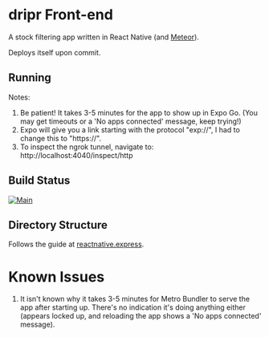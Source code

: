 # dripr Front-end
A stock filtering app written in React Native (and [Meteor](https://github.com/jon-hawks/dripr-server)).

Deploys itself upon commit.

## Running
Notes:
1. Be patient! It takes 3-5 minutes for the app to show up in Expo Go. (You may get timeouts or a 'No apps connected' message, keep trying!)
2. Expo will give you a link starting with the protocol "exp://", I had to change this to "https://".
3. To inspect the ngrok tunnel, navigate to: http://localhost:4040/inspect/http

## Build Status
[![Main](https://github.com/jon-hawks/dripr-client/workflows/default/badge.svg?branch=main)](https://github.com/jon-hawks/dripr-client/actions)

## Directory Structure
Follows the guide at [reactnative.express](https://www.reactnative.express/app/project_structure#large-projects).

# Known Issues
1. It isn't known why it takes 3-5 minutes for Metro Bundler to serve the app after starting up. There's no indication it's doing anything either (appears locked up, and reloading the app shows a 'No apps connected' message).
